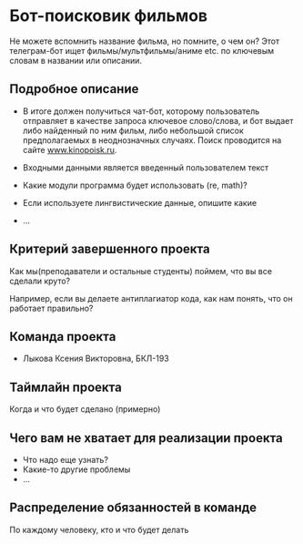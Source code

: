 # Бот-поисковик фильмов

Не можете вспомнить название фильма, но помните, о чем он? Этот телеграм-бот ищет фильмы/мультфильмы/аниме etc. по ключевым словам в названии или описании.

## Подробное описание

- В итоге должен получиться чат-бот, которому пользователь отправляет в качестве запроса ключевое слово/слова, и бот выдает либо найденный по ним фильм, либо небольшой список предполагаемых в неоднозначных случаях. Поиск проводится на сайте www.kinopoisk.ru.
- Входными данными является введенный пользователем текст

- Какие модули программа будет использовать (re, math)?
- Если используете лингвистические данные, опишите какие
- ...

## Критерий завершенного проекта

Как мы(преподаватели и остальные студенты) поймем, что вы все сделали круто?

Например, если вы делаете антиплагиатор кода, как нам понять, что он работает правильно?

## Команда проекта

- Лыкова Ксения Викторовна, БКЛ-193

## Таймлайн проекта

Когда и что будет сделано (примерно)

## Чего вам не хватает для реализации проекта

- Что надо еще узнать?
- Какие-то другие проблемы
- ...

## Распределение обязанностей в команде

По каждому человеку, кто и что будет делать
